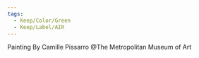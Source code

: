 ```yaml
---
tags:
  - Keep/Color/Green
  - Keep/Label/AIR
---
```


Painting By Camille Pissarro @The Metropolitan Museum of Art